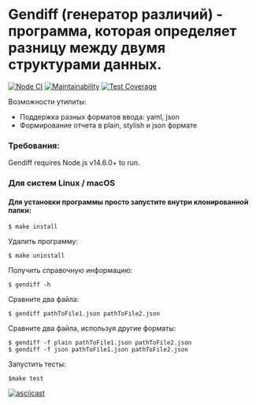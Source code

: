 # Gendiff (генератор различий) - программа, которая определяет разницу между двумя структурами данных.

[![Node CI](https://github.com/TimurDavlet/frontend-project-lvl-2/actions/workflows/main.yml/badge.svg)](https://github.com/TimurDavlet/frontend-project-lvl-2/actions)
[![Maintainability](https://api.codeclimate.com/v1/badges/3ee67d28ca49c0bed362/maintainability)](https://codeclimate.com/github/TimurDavlet/frontend-project-lvl-2/maintainability)
[![Test Coverage](https://api.codeclimate.com/v1/badges/3ee67d28ca49c0bed362/test_coverage)](https://codeclimate.com/github/TimurDavlet/frontend-project-lvl-2/test_coverage)

Возможности утилиты:

- Поддержка разных форматов ввода: yaml, json
- Формирование отчета в plain, stylish и json формате

### Требования:
Gendiff requires Node.js v14.6.0+ to run.

### Для систем Linux / macOS

#### Для установки программы просто запустите внутри клонированной папки:

`$ make install`

Удалить программу:

`$ make uninstall`

Получить справочную информацию:

`$ gendiff -h`

Сравните два файла:

`$ gendiff pathToFile1.json pathToFile2.json`

Сравните два файла, используя другие форматы:
```
$ gendiff -f plain pathToFile1.json pathToFile2.json
$ gendiff -f json pathToFile1.json pathToFile2.json
```
Запустить тесты:

`$make test`

[![asciicast](https://asciinema.org/a/4AliJuWxkPIVMgEJjbu3Gym2U.svg)](https://asciinema.org/a/4AliJuWxkPIVMgEJjbu3Gym2U)
